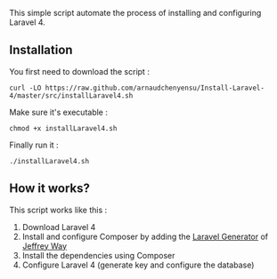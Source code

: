 This simple script automate the process of installing and configuring Laravel 4.

## Installation 

You first need to download the script :
```
curl -LO https://raw.github.com/arnaudchenyensu/Install-Laravel-4/master/src/installLaravel4.sh
```

Make sure it's executable :
```
chmod +x installLaravel4.sh
```

Finally run it :
```
./installLaravel4.sh
``` 

## How it works?

This script works like this :

1. Download Laravel 4
2. Install and configure Composer by adding the [Laravel Generator](https://github.com/JeffreyWay/Laravel-4-Generators) of [Jeffrey Way](https://github.com/JeffreyWay)
3. Install the dependencies using Composer
4. Configure Laravel 4 (generate key and configure the database)
